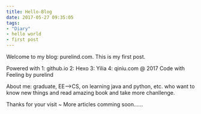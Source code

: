 ```yaml
---
title: Hello-Blog
date: 2017-05-27 09:35:05
tags:
- "Diary"
- hello world
- first post
---
```

Welcome to my blog: purelind.com. This is my first post.

Powered with 1: github.io 2: Hexo 3: Yilia 4: qiniu.com
@ 2017 Code with Feeling by purelind

About me: graduate, EE-->CS, on learning java and python, etc.
who want to know new things and read amazing book and take more chanllenge.

Thanks for your visit ~
More articles comming soon......
